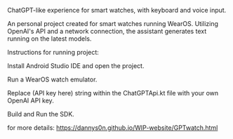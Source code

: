 ChatGPT-like experience for smart watches, with keyboard and voice input.

An personal project created for smart watches running WearOS. Utilizing OpenAI's API and a network connection, the assistant generates text running on the latest models.

Instructions for running project:

Install Android Studio IDE and open the project.

Run a WearOS watch emulator.

Replace (API key here) string within the ChatGPTApi.kt file with your own OpenAI API key.

Build and Run the SDK.

for more details:
https://dannys0n.github.io/WIP-website/GPTwatch.html
